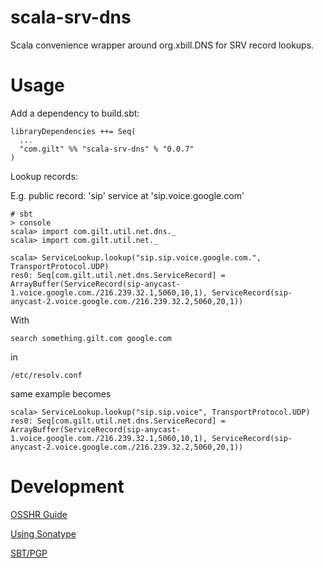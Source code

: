 scala-srv-dns
=============

Scala convenience wrapper around org.xbill.DNS for SRV record lookups.

Usage
=============

Add a dependency to build.sbt:

    libraryDependencies ++= Seq(
      ...
      "com.gilt" %% "scala-srv-dns" % "0.0.7"
    )


Lookup records:

E.g. public record: 'sip' service at 'sip.voice.google.com'

    # sbt
    > console
    scala> import com.gilt.util.net.dns._
    scala> import com.gilt.util.net._

    scala> ServiceLookup.lookup("sip.sip.voice.google.com.", TransportProtocol.UDP)
    res0: Seq[com.gilt.util.net.dns.ServiceRecord] = ArrayBuffer(ServiceRecord(sip-anycast-1.voice.google.com./216.239.32.1,5060,10,1), ServiceRecord(sip-anycast-2.voice.google.com./216.239.32.2,5060,20,1))

With

    search something.gilt.com google.com

in

    /etc/resolv.conf

same example becomes

    scala> ServiceLookup.lookup("sip.sip.voice", TransportProtocol.UDP)
    res0: Seq[com.gilt.util.net.dns.ServiceRecord] = ArrayBuffer(ServiceRecord(sip-anycast-1.voice.google.com./216.239.32.1,5060,10,1), ServiceRecord(sip-anycast-2.voice.google.com./216.239.32.2,5060,20,1))


Development
=============
[OSSHR Guide](http://central.sonatype.org/pages/ossrh-guide.html)

[Using Sonatype](http://www.scala-sbt.org/release/docs/Community/Using-Sonatype.html)

[SBT/PGP](http://www.scala-sbt.org/sbt-pgp/usage.html)


